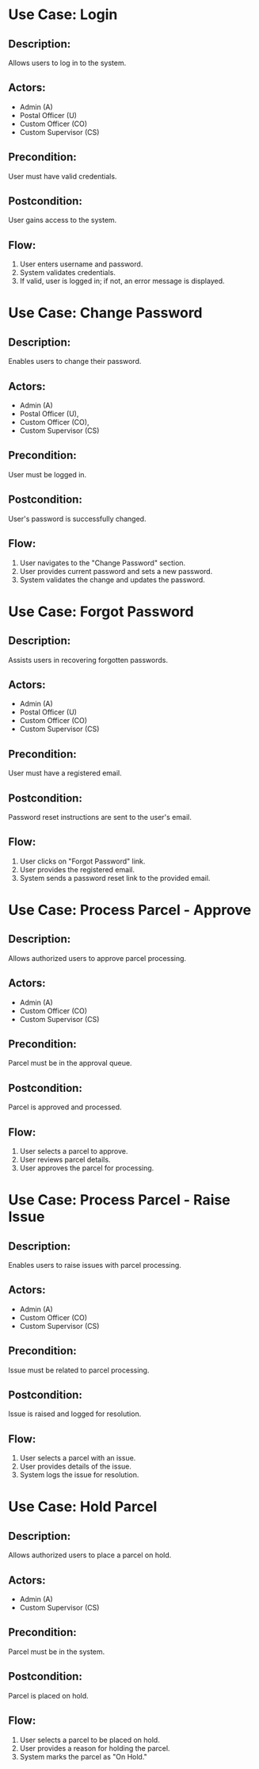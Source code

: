 # Use Case: Login
## Description: 
Allows users to log in to the system.
## Actors: 
- Admin (A) 
- Postal Officer (U)
- Custom Officer (CO)
- Custom Supervisor (CS)
## Precondition: 
User must have valid credentials.
## Postcondition: 
User gains access to the system.
## Flow:
1. User enters username and password.
2. System validates credentials.
3. If valid, user is logged in; if not, an error message is displayed.


# Use Case: Change Password
## **Description**: 
Enables users to change their password.
## **Actors**: 
- Admin (A) 
- Postal Officer (U), 
- Custom Officer (CO), 
- Custom Supervisor (CS)
## **Precondition**: 
User must be logged in.
## **Postcondition**: 
User's password is successfully changed.
## **Flow**:
1. User navigates to the "Change Password" section.
2. User provides current password and sets a new password.
3. System validates the change and updates the password.

# Use Case: Forgot Password
## **Description**: 
Assists users in recovering forgotten passwords.
## **Actors**: 
- Admin (A)
- Postal Officer (U)
- Custom Officer (CO)
- Custom Supervisor (CS)
## **Precondition**: 
User must have a registered email.
## **Postcondition**: 
Password reset instructions are sent to the user's email.
## **Flow**:
1. User clicks on "Forgot Password" link.
2. User provides the registered email.
3. System sends a password reset link to the provided email.

# Use Case: Process Parcel - Approve
## **Description**: 
Allows authorized users to approve parcel processing.
## **Actors**: 
- Admin (A)
- Custom Officer (CO)
- Custom Supervisor (CS)
## **Precondition**: 
Parcel must be in the approval queue.
## **Postcondition**: 
Parcel is approved and processed.
## **Flow**:
1. User selects a parcel to approve.
2. User reviews parcel details.
3. User approves the parcel for processing.


# Use Case: Process Parcel - Raise Issue
## **Description**: 
Enables users to raise issues with parcel processing.
## **Actors**: 
- Admin (A)
- Custom Officer (CO)
- Custom Supervisor (CS)
## **Precondition**: 
Issue must be related to parcel processing.
## **Postcondition**: 
Issue is raised and logged for resolution.
## **Flow**:
1. User selects a parcel with an issue.
2. User provides details of the issue.
3. System logs the issue for resolution.

# Use Case: Hold Parcel
## **Description**: 
Allows authorized users to place a parcel on hold.
## **Actors**: 
- Admin (A)
- Custom Supervisor (CS)
## **Precondition**: 
Parcel must be in the system.
## **Postcondition**: 
Parcel is placed on hold.
## **Flow**:
1. User selects a parcel to be placed on hold.
2. User provides a reason for holding the parcel.
3. System marks the parcel as "On Hold."

